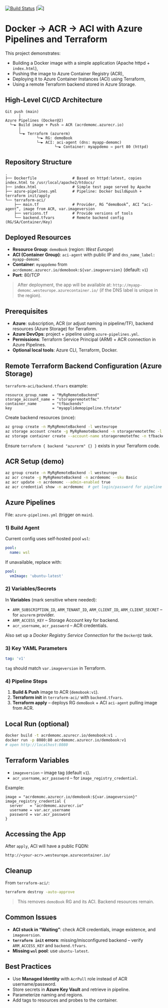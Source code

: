 [![Build Status](https://dev.azure.com/michalczarnecki03/BookLab08/_apis/build/status%2FSkrytyZubr.docker-terraform-azure-pipeline?branchName=main)](https://dev.azure.com/michalczarnecki03/BookLab08/_build/latest?definitionId=6&branchName=main)
[![](https://dev.azure.com/michalczarnecki03/BookLab08/_apis/build/status%2FSkrytyZubr.docker-terraform-azure-pipeline?branchName=main)]

# Docker → ACR → ACI with Azure Pipelines and Terraform

This project demonstrates:
- Building a Docker image with a simple application (Apache httpd + `index.html`),
- Pushing the image to Azure Container Registry (ACR),
- Deploying it to Azure Container Instances (ACI) using Terraform,
- Using a remote Terraform backend stored in Azure Storage.

## High-Level CI/CD Architecture
```
Git push (main)
      │
Azure Pipelines (Docker@2)
  └─► Build image + Push → ACR (acrdemomc.azurecr.io)
      │
      └─► Terraform (azurerm)
              └─► RG: demoBook
              └─► ACI: aci-agent (dns: myapp-demomc)
                      └─► Container: myappdemo → port 80 (httpd)
```

## Repository Structure
```
.
├── Dockerfile                # Based on httpd:latest, copies index.html to /usr/local/apache2/htdocs/
├── index.html                # Simple test page served by Apache
├── azure-pipelines.yml       # Pipeline: Docker build&push + terraform init/apply
└── terraform-aci/
    ├── main.tf               # Provider, RG “demoBook”, ACI “aci-agent”, image from ACR, var.imageversion
    ├── versions.tf           # Provide versions of tools
    └── backend.tfvars        # Remote backend config (RG/SA/Container/Key)
```

## Deployed Resources
- **Resource Group**: `demoBook` (region: *West Europe*)
- **ACI (Container Group)**: `aci-agent` with public IP and `dns_name_label: myapp-demomc`
- **Container**: `myappdemo` from `acrdemomc.azurecr.io/demobook:${var.imageversion}` (default: `v1`)
- **Port**: 80/TCP

> After deployment, the app will be available at: `http://myapp-demomc.westeurope.azurecontainer.io/` (if the DNS label is unique in the region).

## Prerequisites
- **Azure**: subscription, ACR (or adjust naming in pipeline/TF), backend resources (Azure Storage) for Terraform.
- **Azure DevOps**: project + pipeline using `azure-pipelines.yml`.
- **Permissions**: Terraform Service Principal (ARM) + ACR connection in Azure Pipelines.
- **Optional local tools**: Azure CLI, Terraform, Docker.

## Remote Terraform Backend Configuration (Azure Storage)
`terraform-aci/backend.tfvars` example:
```
resource_group_name  = "MyRgRemoteBackend"
storage_account_name = "storageremotetfmc"
container_name       = "tfbackends"
key                  = "myapplidemopipeline.tfstate"
```
Create backend resources (once):
```bash
az group create -n MyRgRemoteBackend -l westeurope
az storage account create -g MyRgRemoteBackend -n storageremotetfmc -l westeurope --sku Standard_LRS
az storage container create --account-name storageremotetfmc -n tfbackends
```
Ensure `terraform { backend "azurerm" {} }` exists in your Terraform code.

## ACR Setup (demo)
```bash
az group create -n MyRgRemoteBackend -l westeurope
az acr create -g MyRgRemoteBackend -n acrdemomc --sku Basic
az acr update -n acrdemomc --admin-enabled true
az acr credential show -n acrdemomc  # get login/password for pipeline
```

## Azure Pipelines
File: `azure-pipelines.yml` (trigger on `main`).

### 1) Build Agent
Current config uses self‑hosted pool `wsl`:
```yaml
pool:
  name: wsl
```
If unavailable, replace with:
```yaml
pool:
  vmImage: 'ubuntu-latest'
```

### 2) Variables/Secrets
In **Variables** (mark sensitive where needed):
- `ARM_SUBSCRIPTION_ID`, `ARM_TENANT_ID`, `ARM_CLIENT_ID`, `ARM_CLIENT_SECRET` – for `azurerm` provider.
- `ARM_ACCESS_KEY` – Storage Account key for backend.
- `acr_username`, `acr_password` – ACR credentials.

Also set up a *Docker Registry Service Connection* for the `Docker@2` task.

### 3) Key YAML Parameters
```yaml
tag: 'v1'
```
`tag` should match `var.imageversion` in Terraform.

### 4) Pipeline Steps
1. **Build & Push** image to ACR (`demobook:v1`).
2. **Terraform init** in `terraform-aci/` with `backend.tfvars`.
3. **Terraform apply** – deploys RG `demoBook` + ACI `aci-agent` pulling image from ACR.

## Local Run (optional)
```bash
docker build -t acrdemomc.azurecr.io/demobook:v1 .
docker run -p 8080:80 acrdemomc.azurecr.io/demobook:v1
# open http://localhost:8080
```

## Terraform Variables
- `imageversion` – image tag (default `v1`).
- `acr_username`, `acr_password` – for `image_registry_credential`.

Example:
```hcl
image = "acrdemomc.azurecr.io/demobook:${var.imageversion}"
image_registry_credential {
  server   = "acrdemomc.azurecr.io"
  username = var.acr_username
  password = var.acr_password
}
```

## Accessing the App
After `apply`, ACI will have a public FQDN:
```
http://<your-acr>.westeurope.azurecontainer.io/
```

## Cleanup
From `terraform-aci/`:
```bash
terraform destroy -auto-approve
```
> This removes `demoBook` RG and its ACI. Backend resources remain.

## Common Issues
- **ACI stuck in “Waiting”**: check ACR credentials, image existence, and `imageversion`.
- **`terraform init` errors**: missing/misconfigured backend – verify `ARM_ACCESS_KEY` and `backend.tfvars`.
- **Missing `wsl` pool**: use `ubuntu-latest`.

## Best Practices
- Use **Managed Identity** with `AcrPull` role instead of ACR username/password.
- Store secrets in **Azure Key Vault** and retrieve in pipeline.
- Parameterize naming and regions.
- Add tags to resources and probes to the container.
